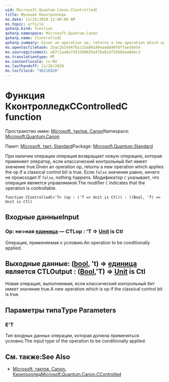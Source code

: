 ```yaml
---
uid: Microsoft.Quantum.Canon.CControlledC
title: Функция Кконтролледк
ms.date: 11/25/2020 12:00:00 AM
ms.topic: article
qsharp.kind: function
qsharp.namespace: Microsoft.Quantum.Canon
qsharp.name: CControlledC
qsharp.summary: Given an operation op, returns a new operation which applies the op if a classical control bit is true. If `false`, nothing happens. The modifier `C` indicates that the operation is controllable.
ms.openlocfilehash: 25ac2b35047b1c33a89149eae6d40f6f7ae3b454
ms.sourcegitcommit: a87c1aa8e7453360025e47ba614f25b02ea84ec3
ms.translationtype: MT
ms.contentlocale: ru-RU
ms.lasthandoff: 11/26/2020
ms.locfileid: "96216920"
---
```

# <a name="ccontrolledc-function"></a><span data-ttu-id="71c79-102">Функция Кконтролледк</span><span class="sxs-lookup"><span data-stu-id="71c79-102">CControlledC function</span></span>

<span data-ttu-id="71c79-103">Пространство имен: [Microsoft. тактов. Canon](xref:Microsoft.Quantum.Canon)</span><span class="sxs-lookup"><span data-stu-id="71c79-103">Namespace: [Microsoft.Quantum.Canon](xref:Microsoft.Quantum.Canon)</span></span>

<span data-ttu-id="71c79-104">Пакет: [Microsoft. такт. Standard](https://nuget.org/packages/Microsoft.Quantum.Standard)</span><span class="sxs-lookup"><span data-stu-id="71c79-104">Package: [Microsoft.Quantum.Standard](https://nuget.org/packages/Microsoft.Quantum.Standard)</span></span>


<span data-ttu-id="71c79-105">При наличии операции операция возвращает новую операцию, которая применяет оператор, если классический контрольный бит имеет значение true.</span><span class="sxs-lookup"><span data-stu-id="71c79-105">Given an operation op, returns a new operation which applies the op if a classical control bit is true.</span></span> <span data-ttu-id="71c79-106">Если `false` значение равно, ничего не происходит.</span><span class="sxs-lookup"><span data-stu-id="71c79-106">If `false`, nothing happens.</span></span>
<span data-ttu-id="71c79-107">Модификатор `C` указывает, что операция является управляемой.</span><span class="sxs-lookup"><span data-stu-id="71c79-107">The modifier `C` indicates that the operation is controllable.</span></span>

```qsharp
function CControlledC<'T> (op : ('T => Unit is Ctl)) : ((Bool, 'T) => Unit is Ctl)
```


## <a name="input"></a><span data-ttu-id="71c79-108">Входные данные</span><span class="sxs-lookup"><span data-stu-id="71c79-108">Input</span></span>

### <a name="op--t--unit--is-ctl"></a><span data-ttu-id="71c79-109">Op: не>ная [единица](xref:microsoft.quantum.lang-ref.unit)  — CTL</span><span class="sxs-lookup"><span data-stu-id="71c79-109">op : 'T => [Unit](xref:microsoft.quantum.lang-ref.unit)  is Ctl</span></span>

<span data-ttu-id="71c79-110">Операция, применяемая к условию.</span><span class="sxs-lookup"><span data-stu-id="71c79-110">An operation to be conditionally applied.</span></span>



## <a name="output--boolt--unit--is-ctl"></a><span data-ttu-id="71c79-111">Выходные данные: ([bool](xref:microsoft.quantum.lang-ref.bool), 't) => [единица](xref:microsoft.quantum.lang-ref.unit)  является CTL</span><span class="sxs-lookup"><span data-stu-id="71c79-111">Output : ([Bool](xref:microsoft.quantum.lang-ref.bool),'T) => [Unit](xref:microsoft.quantum.lang-ref.unit)  is Ctl</span></span>

<span data-ttu-id="71c79-112">Новая операция, выполняемая, если классический контрольный бит имеет значение true.</span><span class="sxs-lookup"><span data-stu-id="71c79-112">A new operation which is op if the classical control bit is true.</span></span>

## <a name="type-parameters"></a><span data-ttu-id="71c79-113">Параметры типа</span><span class="sxs-lookup"><span data-stu-id="71c79-113">Type Parameters</span></span>

### <a name="t"></a><span data-ttu-id="71c79-114">Е</span><span class="sxs-lookup"><span data-stu-id="71c79-114">'T</span></span>

<span data-ttu-id="71c79-115">Тип входных данных операции, которая должна применяться условно.</span><span class="sxs-lookup"><span data-stu-id="71c79-115">The input type of the operation to be conditionally applied.</span></span>

## <a name="see-also"></a><span data-ttu-id="71c79-116">См. также:</span><span class="sxs-lookup"><span data-stu-id="71c79-116">See Also</span></span>

- [<span data-ttu-id="71c79-117">Microsoft. тактов. Canon. Кконтроллед</span><span class="sxs-lookup"><span data-stu-id="71c79-117">Microsoft.Quantum.Canon.CControlled</span></span>](xref:Microsoft.Quantum.Canon.CControlled)